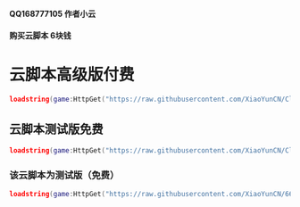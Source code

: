 #### QQ168777105 作者小云
#### 购买云脚本 6块钱
# 云脚本高级版付费
```lua
loadstring(game:HttpGet("https://raw.githubusercontent.com/XiaoYunCN/Cloud-script/main/%E4%BA%91%E4%B8%AD%E5%BF%83CLOUD-HUB.lua", true))()
```

## 云脚本测试版免费
```lua
loadstring(game:HttpGet("https://raw.githubusercontent.com/XiaoYunCN/Cloud-script/main/2024-2-9%20Cloud%20script.lua", true))()
```

### 该云脚本为测试版（免费）
```lua
loadstring(game:HttpGet("https://raw.githubusercontent.com/XiaoYunCN/6666666666/main/%E4%BA%91%E8%84%9A%E6%9C%AC%E6%B5%8B%E8%AF%95%E7%89%88%E4%BA%91%E8%84%9A%E6%9C%AC%E6%B5%8B%E8%AF%95%E7%89%88Xiao%20Yun.lua", true))()
```
